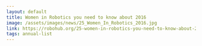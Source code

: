 ```yaml
---
layout: default
title: Women in Robotics you need to know about 2016
image: /assets/images/news/25_Women_In_Robotics_2016.jpg
link: https://robohub.org/25-women-in-robotics-you-need-to-know-about-2016/
tags: annual-list
---
```

